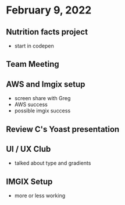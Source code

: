 # February 9, 2022

## Nutrition facts project
- start in codepen

## Team Meeting

## AWS and Imgix setup
- screen share with Greg
- AWS success
- possible imgix success

## Review C's Yoast presentation

## UI / UX Club
- talked about type and gradients

## IMGIX Setup
- more or less working